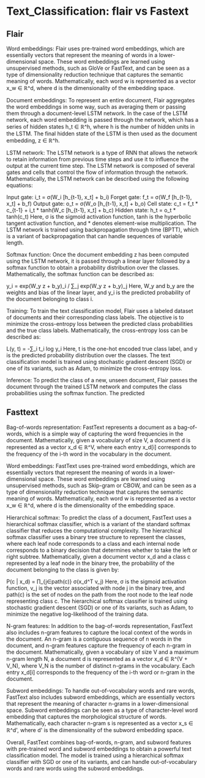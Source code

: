 # Text_Classification: flair vs Fastext

## Flair
Word embeddings: Flair uses pre-trained word embeddings, which are essentially vectors that represent the meaning of words in a lower-dimensional space. These word embeddings are learned using unsupervised methods, such as GloVe or FastText, and can be seen as a type of dimensionality reduction technique that captures the semantic meaning of words. Mathematically, each word w is represented as a vector x_w ∈ ℝ^d, where d is the dimensionality of the embedding space.

Document embeddings: To represent an entire document, Flair aggregates the word embeddings in some way, such as averaging them or passing them through a document-level LSTM network. In the case of the LSTM network, each word embedding is passed through the network, which has a series of hidden states h_t ∈ ℝ^h, where h is the number of hidden units in the LSTM. The final hidden state of the LSTM is then used as the document embedding, z ∈ ℝ^h.

LSTM network: The LSTM network is a type of RNN that allows the network to retain information from previous time steps and use it to influence the output at the current time step. The LSTM network is composed of several gates and cells that control the flow of information through the network. Mathematically, the LSTM network can be described using the following equations:

Input gate: i_t = σ(W_i [h_{t-1}, x_t] + b_i)
Forget gate: f_t = σ(W_f [h_{t-1}, x_t] + b_f)
Output gate: o_t = σ(W_o [h_{t-1}, x_t] + b_o)
Cell state: c_t = f_t * c_{t-1} + i_t * tanh(W_c [h_{t-1}, x_t] + b_c)
Hidden state: h_t = o_t * tanh(c_t)
Here, σ is the sigmoid activation function, tanh is the hyperbolic tangent activation function, and * denotes element-wise multiplication. The LSTM network is trained using backpropagation through time (BPTT), which is a variant of backpropagation that can handle sequences of variable length.

Softmax function: Once the document embedding z has been computed using the LSTM network, it is passed through a linear layer followed by a softmax function to obtain a probability distribution over the classes. Mathematically, the softmax function can be described as:

y_i = exp(W_y z + b_y)_i / ∑_j exp(W_y z + b_y)_j
Here, W_y and b_y are the weights and bias of the linear layer, and y_i is the predicted probability of the document belonging to class i.

Training: To train the text classification model, Flair uses a labeled dataset of documents and their corresponding class labels. The objective is to minimize the cross-entropy loss between the predicted class probabilities and the true class labels. Mathematically, the cross-entropy loss can be described as:

L(y, t) = -∑_i t_i log y_i
Here, t is the one-hot encoded true class label, and y is the predicted probability distribution over the classes. The text classification model is trained using stochastic gradient descent (SGD) or one of its variants, such as Adam, to minimize the cross-entropy loss.

Inference: To predict the class of a new, unseen document, Flair passes the document through the trained LSTM network and computes the class probabilities using the softmax function. The predicted




## Fasttext 

Bag-of-words representation: FastText represents a document as a bag-of-words, which is a simple way of capturing the word frequencies in the document. Mathematically, given a vocabulary of size V, a document d is represented as a vector x_d ∈ ℝ^V, where each entry x_d[i] corresponds to the frequency of the i-th word in the vocabulary in the document.

Word embeddings: FastText uses pre-trained word embeddings, which are essentially vectors that represent the meaning of words in a lower-dimensional space. These word embeddings are learned using unsupervised methods, such as Skip-gram or CBOW, and can be seen as a type of dimensionality reduction technique that captures the semantic meaning of words. Mathematically, each word w is represented as a vector x_w ∈ ℝ^d, where d is the dimensionality of the embedding space.

Hierarchical softmax: To predict the class of a document, FastText uses a hierarchical softmax classifier, which is a variant of the standard softmax classifier that reduces the computational complexity. The hierarchical softmax classifier uses a binary tree structure to represent the classes, where each leaf node corresponds to a class and each internal node corresponds to a binary decision that determines whether to take the left or right subtree. Mathematically, given a document vector x_d and a class c represented by a leaf node in the binary tree, the probability of the document belonging to the class is given by:

P(c | x_d) = ∏_{j∈path(c)} σ(x_d^T v_j)
Here, σ is the sigmoid activation function, v_j is the vector associated with node j in the binary tree, and path(c) is the set of nodes on the path from the root node to the leaf node representing class c. The hierarchical softmax classifier is trained using stochastic gradient descent (SGD) or one of its variants, such as Adam, to minimize the negative log-likelihood of the training data.

N-gram features: In addition to the bag-of-words representation, FastText also includes n-gram features to capture the local context of the words in the document. An n-gram is a contiguous sequence of n words in the document, and n-gram features capture the frequency of each n-gram in the document. Mathematically, given a vocabulary of size V and a maximum n-gram length N, a document d is represented as a vector x_d ∈ ℝ^(V + V_N), where V_N is the number of distinct n-grams in the vocabulary. Each entry x_d[i] corresponds to the frequency of the i-th word or n-gram in the document.

Subword embeddings: To handle out-of-vocabulary words and rare words, FastText also includes subword embeddings, which are essentially vectors that represent the meaning of character n-grams in a lower-dimensional space. Subword embeddings can be seen as a type of character-level word embedding that captures the morphological structure of words. Mathematically, each character n-gram s is represented as a vector x_s ∈ ℝ^d', where d' is the dimensionality of the subword embedding space.

Overall, FastText combines bag-of-words, n-gram, and subword features with pre-trained word and subword embeddings to obtain a powerful text classification model. The model is trained using a hierarchical softmax classifier with SGD or one of its variants, and can handle out-of-vocabulary words and rare words using the subword embeddings.





